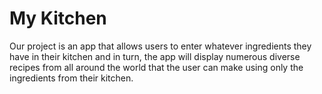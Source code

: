 # My Kitchen

Our project is an app that allows users to enter whatever ingredients they have in their kitchen and in turn,
the app will display numerous diverse recipes from all around the world that the user can make using only the ingredients from their kitchen.
